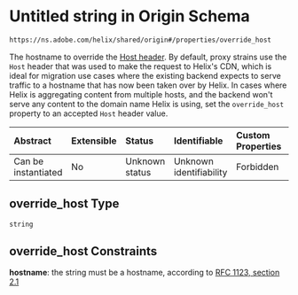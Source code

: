 # Untitled string in Origin Schema

```txt
https://ns.adobe.com/helix/shared/origin#/properties/override_host
```

The hostname to override the [Host header](https://docs.fastly.com/guides/basic-configuration/specifying-an-override-host).
By default, proxy strains use the `Host` header that was used to make the request to Helix's CDN, which is ideal for migration use cases where the existing backend expects to serve traffic to a hostname that has now been taken over by Helix. In cases where Helix is aggregating content from multiple hosts, and the backend won't serve any content to the domain name Helix is using, set the `override_host` property to an accepted `Host` header value.

| Abstract            | Extensible | Status         | Identifiable            | Custom Properties | Additional Properties | Access Restrictions | Defined In                                                       |
| :------------------ | :--------- | :------------- | :---------------------- | :---------------- | :-------------------- | :------------------ | :--------------------------------------------------------------- |
| Can be instantiated | No         | Unknown status | Unknown identifiability | Forbidden         | Allowed               | none                | [origin.schema.json*](origin.schema.json "open original schema") |

## override_host Type

`string`

## override_host Constraints

**hostname**: the string must be a hostname, according to [RFC 1123, section 2.1](https://tools.ietf.org/html/rfc1123 "check the specification")
